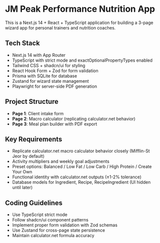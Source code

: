 <!-- Use this file to provide workspace-specific custom instructions to Copilot. For more details, visit https://code.visualstudio.com/docs/copilot/copilot-customization#_use-a-githubcopilotinstructionsmd-file -->

# JM Peak Performance Nutrition App

This is a Next.js 14 + React + TypeScript application for building a 3-page wizard app for personal trainers and nutrition coaches.

## Tech Stack

- Next.js 14 with App Router
- TypeScript with strict mode and exactOptionalPropertyTypes enabled
- Tailwind CSS + shadcn/ui for styling
- React Hook Form + Zod for form validation
- Prisma with SQLite for database
- Zustand for wizard state management
- Playwright for server-side PDF generation

## Project Structure

- **Page 1**: Client intake form
- **Page 2**: Macro calculator (replicating calculator.net behavior)
- **Page 3**: Meal plan builder with PDF export

## Key Requirements

- Replicate calculator.net macro calculator behavior closely (Mifflin-St Jeor by default)
- Activity multipliers and weekly goal adjustments
- Preset options: Balanced / Low Fat / Low Carb / High Protein / Create Your Own
- Functional identity with calculator.net outputs (±1-2% tolerance)
- Database models for Ingredient, Recipe, RecipeIngredient (UI hidden until later)

## Coding Guidelines

- Use TypeScript strict mode
- Follow shadcn/ui component patterns
- Implement proper form validation with Zod schemas
- Use Zustand for cross-page state persistence
- Maintain calculator.net formula accuracy

